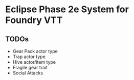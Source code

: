 # Eclipse Phase 2e System for Foundry VTT

## TODOs

- Gear Pack actor type
- Trap actor type
- Hive actor/item type
- Fragile gear trait
- Social Attacks
